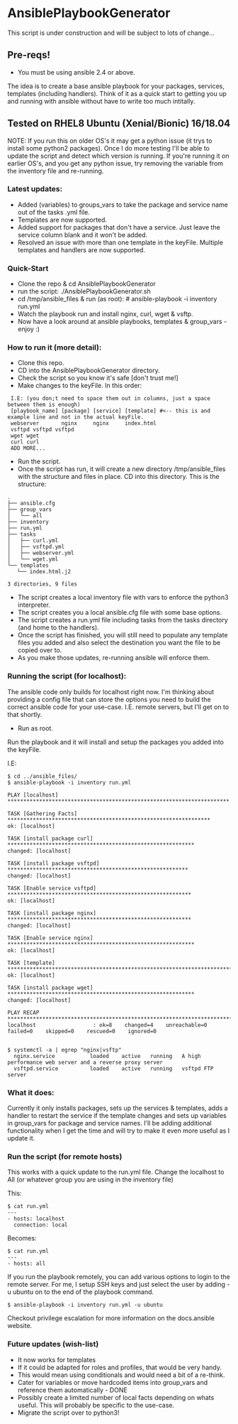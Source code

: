 # AnsiblePlaybookGenerator
This script is under construction and will be subject to lots of change...

## Pre-reqs!
 * You must be using ansible 2.4 or above.

The idea is to create a base ansible playbook for your packages, services, templates (including handlers). Think of it as a quick start to getting you up and running with ansible without have to write too much intitally.

## Tested on RHEL8 Ubuntu (Xenial/Bionic) 16/18.04
NOTE: If you run this on older OS's it may get a python issue (it trys to install some python2 packages). Once I do more testing I'll be able to update the script and detect which version is running. If you're running it on earlier OS's, and you get any python issue, try removing the variable from the inventory file and re-running.

### Latest updates:
 * Added (variables) to groups_vars to take the package and service name out of the tasks .yml file.
 * Templates are now supported.
 * Added support for packages that don't have a service. Just leave the service column blank and it won't be added.
 * Resolved an issue with more than one template in the keyFile. Multiple templates and handlers are now supported.

### Quick-Start
 * Clone the repo & cd AnsiblePlaybookGenerator
 * run the script: ./AnsiblePlaybookGenerator.sh
 * cd /tmp/ansible_files & run (as root): # ansible-playbook -i inventory run.yml
 * Watch the playbook run and install nginx, curl, wget & vsftp.
 * Now have a look around at ansible playbooks, templates & group_vars - enjoy :)
 
### How to run it (more detail):
 * Clone this repo.
 * CD into the AnsiblePlaybookGenerator directory.
 * Check the script so you know it's safe [don't trust me!]
 * Make changes to the keyFile. In this order:
````
 I.E: (you don;t need to space them out in columns, just a space between them is enough)
 [playbook_name] [package] [service] [template] #<-- this is and example line and not in the actual keyFile.
 webserver       nginx     nginx     index.html
 vsftpd vsftpd vsftpd
 wget wget
 curl curl
 ADD MORE...
````
 * Run the script.
 * Once the script has run, it will create a new directory /tmp/ansible_files with the structure and files in place. CD into this directory. This is the structure:
 ````
.
├── ansible.cfg
├── group_vars
│   └── all
├── inventory
├── run.yml
├── tasks
│   ├── curl.yml
│   ├── vsftpd.yml
│   ├── webserver.yml
│   └── wget.yml
└── templates
    └── index.html.j2

3 directories, 9 files
````
 * The script creates a local inventory file with vars to enforce the python3 interpreter.
 * The script creates you a local ansible.cfg file with some base options.
 * The script creates a run.yml file including tasks from the tasks directory (and home to the handlers).
 * Once the script has finished, you will still need to populate any template files you added and also select the destination you want the file to be copied over to.
 * As you make those updates, re-running ansible will enforce them.
 
### Running the script (for localhost):
The ansible code only builds for localhost right now. I'm thinking about providing a config file that can store the options you need to build the correct ansible code for your use-case. I.E. remote servers, but I'll get on to that shortly.

 * Run as root.

Run the playbook and it will install and setup the packages you added into the keyFile.

I.E:
````
$ cd ../ansible_files/
$ ansible-playbook -i inventory run.yml

PLAY [localhost] **********************************************************************

TASK [Gathering Facts] ****************************************************************
ok: [localhost]

TASK [install package curl] ***********************************************************
changed: [localhost]

TASK [install package vsftpd] *********************************************************
changed: [localhost]

TASK [Enable service vsftpd] **********************************************************
ok: [localhost]

TASK [install package nginx] **********************************************************
changed: [localhost]

TASK [Enable service nginx] ***********************************************************
ok: [localhost]

TASK [template] ***********************************************************************
ok: [localhost]

TASK [install package wget] ***********************************************************
changed: [localhost]

PLAY RECAP ****************************************************************************
localhost                  : ok=8    changed=4    unreachable=0    failed=0    skipped=0    rescued=0    ignored=0


$ systemctl -a | egrep "nginx|vsftp"
  nginx.service           loaded    active   running   A high performance web server and a reverse proxy server
  vsftpd.service          loaded    active   running   vsftpd FTP server                                 

````

### What it does:
Currently it only installs packages, sets up the services & templates, adds a handler to restart the service if the template changes and sets up variables in group_vars for package and service names. I'll be adding additional functionality when I get the time and will try to make it even more useful as I update it.

### Run the script (for remote hosts)
This works with a quick update to the run.yml file. Change the localhost to All (or whatever group you are using in the inventory file)

This:
````
$ cat run.yml
---
- hosts: localhost
  connection: local
````
Becomes:
````
$ cat run.yml
---
- hosts: all

````

If you run the playbook remotely, you can add various options to login to the remote server. For me, I setup SSH keys and just select the user by adding -u ubuntu on to the end of the playbook command.

````
$ ansible-playbook -i inventory run.yml -u ubuntu
````

Checkout privilege escalation for more information on the docs.ansible website. 

### Future updates (wish-list)

 * It now works for templates
 * If it could be adapted for roles and profiles, that would be very handy.
  * This would mean using conditionals and would need a bit of a re-think.
 * Cater for variables or move hardcoded items into group_vars and reference them automatically - DONE
 * Possibly create a limited number of local facts depending on whats useful. This will probably be specific to the use-case.
 * Migrate the script over to python3!
